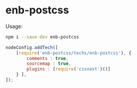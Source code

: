 enb-postcss
===========

Usage:
```bash
npm i --save-dev enb-postcss
```

```js
nodeConfig.addTech([
    [require('enb-postcss/techs/enb-postcss'), {
        comments : true,
        sourcemap : true,
        plugins : [require('cssnext')()]
    } ],
]);
```
